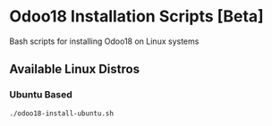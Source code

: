 # Odoo18 Installation Scripts [Beta]

Bash scripts for installing Odoo18 on Linux systems

## Available Linux Distros

### Ubuntu Based

```bash
./odoo18-install-ubuntu.sh
```